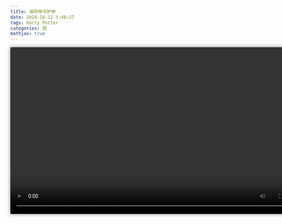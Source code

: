 ```yaml
---
title: 请呼唤守护神
date: 2024-10-12 3:46:27
tags: Harry Potter
categories: 我
mathjax: true
---
```




<video width="800" height="450" controls style="border: none; box-shadow: 0 0 10px rgba(0,0,0,0.5);">
  <source src="https://outin-4ea80255893511ef8a3300163e1a6832.oss-cn-shanghai.aliyuncs.com/customerTrans/1c3b0dbfc77baa59dd031e07b80b8d46/ded4ceb-19284cb59b8-0007-138a-4fd-14fe9.m4v?Expires=1728811406&OSSAccessKeyId=LTAIVVfYx6D0HeL2&Signature=TgUzyTXQh%2BWr%2FNK7xYy%2B0rSzR%2F8%3D" type="video/mp4">
  您的浏览器不支持视频标签。
</video>
